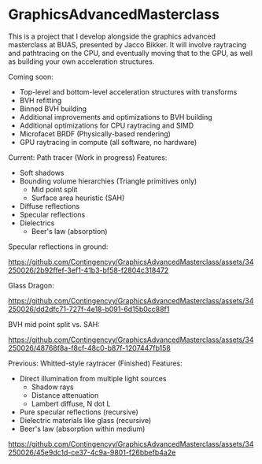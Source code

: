 # GraphicsAdvancedMasterclass

This is a project that I develop alongside the graphics advanced masterclass at BUAS, presented by Jacco Bikker. It will involve raytracing and pathtracing on the CPU, and eventually moving that to the GPU, as well as building your own acceleration structures.

Coming soon:
- Top-level and bottom-level acceleration structures with transforms
- BVH refitting
- Binned BVH building
- Additional improvements and optimizations to BVH building
- Additional optimizations for CPU raytracing and SIMD
- Microfacet BRDF (Physically-based rendering)
- GPU raytracing in compute (all software, no hardware)

Current: Path tracer (Work in progress)
Features:
- Soft shadows
- Bounding volume hierarchies (Triangle primitives only)
  - Mid point split
  - Surface area heuristic (SAH)
- Diffuse reflections
- Specular reflections
- Dielectrics
  - Beer's law (absorption)

Specular reflections in ground:

https://github.com/Contingencyy/GraphicsAdvancedMasterclass/assets/34250026/2b92ffef-3ef1-41b3-bf58-f2804c318472

Glass Dragon:

https://github.com/Contingencyy/GraphicsAdvancedMasterclass/assets/34250026/dd2dfc71-727f-4e18-b091-6d15b0cc88f1

BVH mid point split vs. SAH:

https://github.com/Contingencyy/GraphicsAdvancedMasterclass/assets/34250026/48768f8a-f8cf-48c0-b87f-1207447fb158



Previous: Whitted-style raytracer (Finished)
Features:
- Direct illumination from multiple light sources
  - Shadow rays
  - Distance attenuation
  - Lambert diffuse, N dot L
- Pure specular reflections (recursive)
- Dielectric materials like glass (recursive)
- Beer's law (absorption within medium)

https://github.com/Contingencyy/GraphicsAdvancedMasterclass/assets/34250026/45e9dc1d-ce37-4c9a-9801-f26bbefb4a2e
